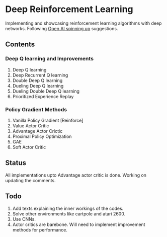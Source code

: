 # Deep Reinforcement Learning

Implementing and showcasing reinforcement learning algorithms with deep networks. Following [Open AI spinning up](https://spinningup.openai.com/en/latest/spinningup/keypapers.html) suggestions.

## Contents

### Deep Q learning and Improvements

1. Deep Q learning
2. Deep Recurrent Q learning
3. Double Deep Q learning
4. Dueling Deep Q learning
5. Dueling Double Deep Q learning
6. Prioritized Experience Replay

### Policy Gradient Methods

1. Vanilla Policy Gradient [Reinforce]
2. Value Actor Critic
3. Advantage Actor Crictic
4. Proximal Policy Optimization
5. GAE
6. Soft Actor Critic

## Status

All implementations upto Advantage actor critic is done. Working on updating the comments.

## Todo

1. Add texts explaining the inner workings of the codes.
2. Solve other environments like cartpole and atari 2600.
3. Use CNNs.
4. Actor critics are barebone. Will need to implement improvement methods for performance.
